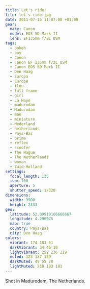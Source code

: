 ```yaml
---
title: Let's ride!
file: let-s-ride.jpg
date: 2011-07-15 11:07:00 +01:00
gear:
  make: Canon
  model: EOS 5D Mark II
  lens: EF135mm f/2L USM
tags:
  - bokeh
  - boy
  - Canon
  - Canon EF 135mm f/2L USM
  - Canon EOS 5D Mark II
  - Den Haag
  - Europa
  - Europe
  - flou
  - full frame
  - girl
  - La Haye
  - madurodam
  - Madurodam
  - man
  - miniature
  - Nederland
  - netherlands
  - Pays-Bas
  - prime
  - reflex
  - scooter
  - The Hague
  - The Netherlands
  - woman
  - Zuid-Holland
settings:
  focal_length: 135
  iso: 100
  aperture: 5
  shutter_speed: 1/320
dimensions:
  width: 3500
  height: 2333
geo:
  latitude: 52.09919166666667
  longitude: 4.296975
  map: true
  country: Pays-Bas
  city: Den Haag
colors:
  vibrant: 174 183 51
  darkVibrant: 34 46 10
  lightVibrant: 252 236 229
  muted: 123 137 159
  darkMuted: 49 55 70
  lightMuted: 210 183 181
---
```


Shot in Madurodam, The Netherlands.
